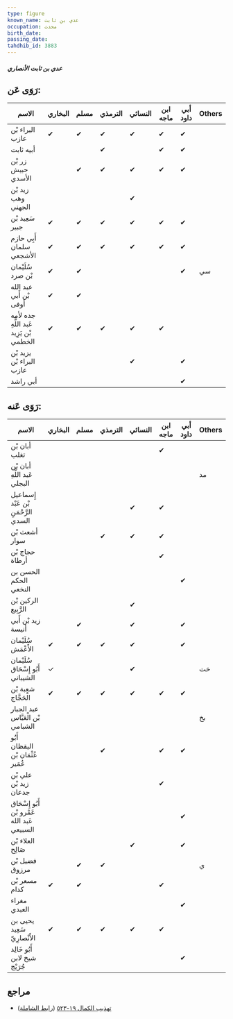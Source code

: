 ```yaml
---
type: figure
known_name: عدي بن ثابت
occupation: محدث
birth_date:
passing_date:
tahdhib_id: 3883
---
```

##### عدي بن ثابت الأنصاري

## رَوَى عَن:
| الاسم                                   | البخاري | مسلم | الترمذي | النسائي | ابن ماجه | أبي داود | Others |
| --------------------------------------- | ------- | ---- | ------- | ------- | -------- | -------- | ------ |
| البراء بْن عازب                         | ✔       | ✔    | ✔       | ✔       | ✔        | ✔        |        |
| أبيه ثابت                               |         |      | ✔       |         | ✔        | ✔        |        |
| زر بْن حبيش الأسدي                      |         | ✔    | ✔       | ✔       | ✔        | ✔        |        |
| زيد بْن وهب الجهني                      |         |      |         | ✔       |          |          |        |
| سَعِيد بْن جبير                         | ✔       | ✔    | ✔       | ✔       | ✔        | ✔        |        |
| أَبِي حازم سلمان الأشجعي                | ✔       | ✔    | ✔       | ✔       | ✔        | ✔        |        |
| سُلَيْمان بْن صرد                       | ✔       | ✔    |         |         |          | ✔        | سي     |
| عبد الله بْن أَبي أوفى                  | ✔       | ✔    |         |         |          |          |        |
| جده لأمه عَبد اللَّهِ بْن يَزِيد الخطمي | ✔       | ✔    | ✔       | ✔       | ✔        |          |        |
| يزيد بْن البراء بْن عازب                |         |      |         | ✔       |          | ✔        |        |
| أبي راشد                                |         |      |         |         |          | ✔        |        |
## رَوَى عَنه:
| الاسم                                       | البخاري | مسلم | الترمذي | النسائي | ابن ماجه | أبي داود | Others |
| ------------------------------------------- | ------- | ---- | ------- | ------- | -------- | -------- | ------ |
| أبان بْن تغلب                               |         |      |         |         | ✔        |          |        |
| أبان بْن عَبد اللَّهِ البجلي                |         |      |         |         |          |          | مد     |
| إِسماعيل بْن عَبْد الرَّحْمَنِ السدي        |         |      |         | ✔       | ✔        |          |        |
| أشعث بْن سوار                               |         |      | ✔       | ✔       | ✔        |          |        |
| حجاج بْن أرطاة                              |         |      |         |         | ✔        |          |        |
| الحسن بن الحكم النخعي                       |         |      |         |         |          | ✔        |        |
| الركين بْن الرَّبِيع                        |         |      |         | ✔       |          |          |        |
| زيد بْن أَبي أنيسة                          |         | ✔    |         | ✔       |          | ✔        |        |
| سُلَيْمان الأَعْمَش                         | ✔       | ✔    | ✔       | ✔       |          | ✔        |        |
| سُلَيْمان أَبُو إِسْحَاق الشيباني           | ✓       |      |         | ✔       |          |          | خت     |
| شعبة بْن الْحَجَّاج                         | ✔       | ✔    | ✔       | ✔       | ✔        | ✔        |        |
| عبد الجبار بْن الْعَبَّاس الشبامي           |         |      |         |         |          |          | بخ     |
| أَبُو اليقظان عُثْمَان بْن عُمَير           |         |      | ✔       |         | ✔        | ✔        |        |
| علي بْن زيد بْن جدعان                       |         |      |         |         | ✔        |          |        |
| أَبُو إِسْحَاق عَمْرو بْن عَبد الله السبيعي |         |      |         |         |          | ✔        |        |
| العلاء بْن صَالِح                           |         |      |         | ✔       |          | ✔        |        |
| فضيل بْن مرزوق                              |         | ✔    | ✔       |         |          |          | ي      |
| مسعر بْن كدام                               | ✔       | ✔    |         |         | ✔        |          |        |
| مغراء العبدي                                |         |      |         |         |          | ✔        |        |
| يحيى بن سَعِيد الأَنْصارِيّ                 | ✔       | ✔    | ✔       | ✔       | ✔        |          |        |
| أَبُو خَالِد شيخ لابن جُرَيْج               |         |      |         |         |          | ✔        |        |
## مراجع
- [تهذيب الكمال ١٩-٥٢٣](obsidian://open?vault=Tahdhib-al-Kamal&file=Figures/٣٨٨٣-عدي%20بن%20ثابت%20الأنصاري) ([رابط الشاملة](https://shamela.ws/book/3722/10097))